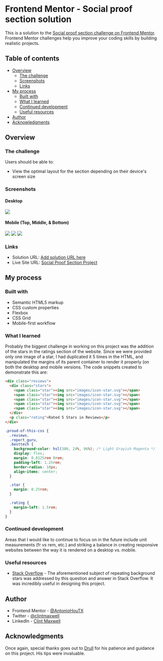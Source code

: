 # Frontend Mentor - Social proof section solution

This is a solution to the [Social proof section challenge on Frontend Mentor](https://www.frontendmentor.io/challenges/social-proof-section-6e0qTv_bA). Frontend Mentor challenges help you improve your coding skills by building realistic projects. 

## Table of contents

- [Overview](#overview)
  - [The challenge](#the-challenge)
  - [Screenshots](#screenshot)
  - [Links](#links)
- [My process](#my-process)
  - [Built with](#built-with)
  - [What I learned](#what-i-learned)
  - [Continued development](#continued-development)
  - [Useful resources](#useful-resources)
- [Author](#author)
- [Acknowledgments](#acknowledgments)

## Overview

### The challenge

Users should be able to:

- View the optimal layout for the section depending on their device's screen size

### Screenshots
#### Desktop

![](images/desktop_screenshot.jpg)

#### Mobile (Top, Middle, & Bottom)
![](images/mobile_screenshot_top.jpg)
![](images/mobile_screenshot_middle.jpg)
![](images/mobile_screenshot_bottom.jpg)



### Links

- Solution URL: [Add solution URL here](https://your-solution-url.com)
- Live Site URL: [Social Proof Section Project](https://antoniohoutx.github.io/social-proof-section-master/index.html)

## My process

### Built with

- Semantic HTML5 markup
- CSS custom properties
- Flexbox
- CSS Grid
- Mobile-first workflow

### What I learned

Probably the biggest challenge in working on this project was the addition of the stars in the ratings section of the website.  Since we were provided only one image of a star, I had duplicated it 5 times in the HTML, and manipulated the margins of its parent container to render it properly (on both the desktop and mobile versions.  The code snippets created to demonstrate this are:


```html
<div class="reviews">
  <div class="stars">
    <span class="star"><img src="images/icon-star.svg"></span>
    <span class="star"><img src="images/icon-star.svg"></span>
    <span class="star"><img src="images/icon-star.svg"></span>
    <span class="star"><img src="images/icon-star.svg"></span>
    <span class="star"><img src="images/icon-star.svg"></span>
  </div>
  <p class="rating">Rated 5 Stars in Reviews</p>
</div>
```
```css
.proud-of-this-css {
  .reviews,
  .report_guru,
  .besttech {
    background-color: hsl(300, 24%, 96%); /* Light Grayish Magenta */
    display: flex;
    margin: 0.8125rem 0rem;
    padding-left: 1.25rem;
    border-radius: 10px;
    align-items: center;
  }

  .star {
    margin: 0.25rem;
  }

  .rating {
    margin-left: 1.5rem;
  }
}
```
### Continued development

Areas that I would like to continue to focus on in the future include unit measurements (fr vs rem, etc.) and striking a balance in creating responsive websites between the way it is rendered on a desktop vs. mobile.

### Useful resources

- [Stack Overflow](https://stackoverflow.com/questions/2949606/repeat-css-background-image-a-set-number-of-times) - The aforementioned subject of repeating background stars was addressed by this question and answer in Stack Overflow.  It was incredibly useful in designing this project.

## Author

- Frontend Mentor - [@AntonioHouTX](https://www.frontendmentor.io/profile/AntonioHouTX)
- Twitter - [@clintmaxwell](https://www.twitter.com/clintmaxwell)
- LinkedIn - [Clint Maxwell](https://www.linkedin.com/in/maxwellclint/)

## Acknowledgments

Once again, special thanks goes out to [Drull](https://github.com/drull1000) for his patience and guidance on this project.  His tips were invaluable.
